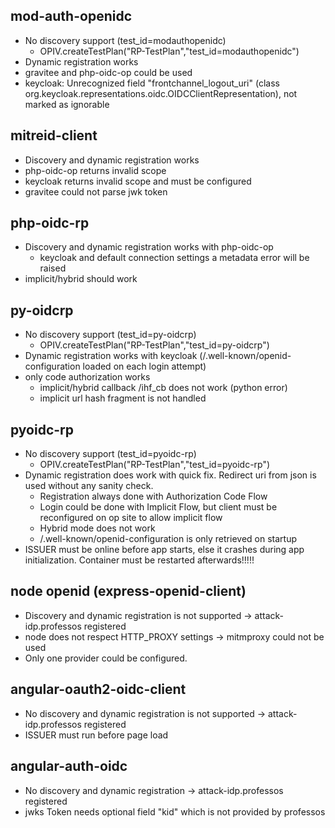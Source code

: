 
## mod-auth-openidc
* No discovery support (test_id=modauthopenidc)
    * OPIV.createTestPlan("RP-TestPlan","test_id=modauthopenidc")
* Dynamic registration works
* gravitee and php-oidc-op could be used 
* keycloak: Unrecognized field "frontchannel_logout_uri" (class org.keycloak.representations.oidc.OIDCClientRepresentation), not marked as ignorable

## mitreid-client

* Discovery and dynamic registration works
* php-oidc-op returns invalid scope
* keycloak returns invalid scope and must be configured
* gravitee could not parse jwk token

## php-oidc-rp

* Discovery and dynamic registration works with php-oidc-op
    * keycloak and default connection settings a metadata error will be raised
* implicit/hybrid should work

## py-oidcrp

* No discovery support (test_id=py-oidcrp)
    * OPIV.createTestPlan("RP-TestPlan","test_id=py-oidcrp")
* Dynamic registration works with keycloak (/.well-known/openid-configuration loaded on each login attempt)
* only code authorization works
    * implicit/hybrid callback /ihf_cb does not work (python error)
    * implicit url hash fragment is not handled

## pyoidc-rp

* No discovery support (test_id=pyoidc-rp)
    * OPIV.createTestPlan("RP-TestPlan","test_id=pyoidc-rp")
* Dynamic registration does work with quick fix. Redirect uri from json is used without any sanity check.
    * Registration always done with Authorization Code Flow
    * Login could be done with Implicit Flow, but client must be reconfigured on op site to allow implicit flow
    * Hybrid mode does not work
    * /.well-known/openid-configuration is only retrieved on startup 
* ISSUER must be online before app starts, else it crashes during app initialization. Container must be restarted afterwards!!!!!

## node openid (express-openid-client)

* Discovery and dynamic registration is not supported -> attack-idp.professos registered
* node does not respect HTTP_PROXY settings -> mitmproxy could not be used
* Only one provider could be configured.

## angular-oauth2-oidc-client

* No discovery and dynamic registration is not supported -> attack-idp.professos registered
* ISSUER must run before page load

## angular-auth-oidc

* No discovery and dynamic registration -> attack-idp.professos registered
* jwks Token needs optional field "kid" which is not provided by professos
